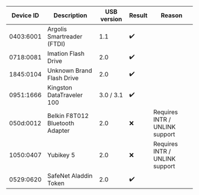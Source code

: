 | Device ID | Description                            | USB version | Result             | Reason                               |
|-----------|----------------------------------------|-------------|--------------------|--------------------------------------|
| 0403:6001 | Argolis Smartreader (FTDI)             | 1.1         | :heavy_check_mark: |                                      |
| 0718:0081 | Imation Flash Drive                    | 2.0         | :heavy_check_mark: |                                      |
| 1845:0104 | Unknown Brand Flash Drive              | 2.0         | :heavy_check_mark: |                                      |
| 0951:1666 | Kingston DataTraveler 100              | 3.0 / 3.1   | :heavy_check_mark: |                                      |
| 050d:0012 | Belkin F8T012 Bluetooth Adapter        | 2.0         | :x:                | Requires INTR / UNLINK support       |
| 1050:0407 | Yubikey 5                              | 2.0         | :x:                | Requires INTR / UNLINK support       |
| 0529:0620 | SafeNet Aladdin Token                  | 2.0         | :heavy_check_mark: |                                      |
